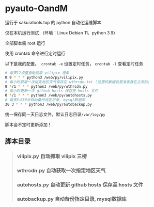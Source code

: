 # pyauto-OandM

运行于 sakuratools.top 的 python 自动化运维脚本

仅在本机运行测试 （环境：Linux Debian 11，python 3.9）

全部脚本需 root 运行

使用 crontab 命令进行定时运行

以下是我的配置，` crontab -e` 设置定时任务， `crontab -l` 查看定时任务

```bash
# 每天12点整自动抓取 vilipix 榜单
0 0 * * * python3 /web/py/vilipix.py
# 每小时获取一次指定地区天气保存在 wthrcdn.txt (这里的数据我是准备放在主页的)
0 */1 * * * python3 /web/py/wthrcdn.py
# 每小时更新一次 github hosts 保存至 hosts 文件
0 */1 * * * python3 /web/py/autohosts.py
# 每天3点30分自动备份指定目录, mysql数据库
30 3 * * * python3 /web/py/autobackup.py
```

统一保存同一天日志文件，默认日志目录`/var/log/py`

脚本会不定时更新添加！

## 脚本目录

> ### vilipix.py 自动抓取 vilipix 三榜
>
> ### wthrcdn.py 自动获取一次指定地区天气
>
> ### autohosts.py 自动更新 github hosts 保存至 hosts 文件
>
> ### autobackup.py 自动备份指定目录, mysql数据库
>
> 



